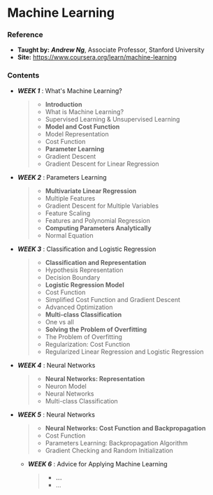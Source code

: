# Machine Learning

### Reference
* **Taught by:** _**Andrew Ng**_, Associate Professor, Stanford University
* **Site:** https://www.coursera.org/learn/machine-learning

### Contents
* _**WEEK 1**_ : What's Machine Learning?
  > * **Introduction**
  >  * What is Machine Learning?
  >  * Supervised Learning & Unsupervised Learning
  > * **Model and Cost Function**
  >  * Model Representation
  >  * Cost Function
  > * **Parameter Learning**
  >  * Gradient Descent
  >  * Gradient Descent for Linear Regression

* _**WEEK 2**_ : Parameters Learning
  > * **Multivariate Linear Regression**
  >  * Multiple Features
  >  * Gradient Descent for Multiple Variables
  >  * Feature Scaling
  >  * Features and Polynomial Regression
  > * **Computing Parameters Analytically**
  > * Normal Equation

* _**WEEK 3**_ : Classification and Logistic Regression
  > * **Classification and Representation**
  >  * Hypothesis Representation
  >  * Decision Boundary
  > * **Logistic Regression Model**
  >  * Cost Function
  >  * Simplified Cost Function and Gradient Descent
  >  * Advanced Optimization
  > * **Multi-class Classification**
  >  * One vs all
  > * **Solving the Problem of Overfitting**
  >  * The Problem of Overfitting
  >  * Regularization: Cost Function
  >  * Regularized Linear Regression and Logistic Regression

* _**WEEK 4**_ : Neural Networks
  > * **Neural Networks: Representation**
  >  * Neuron Model
  >  * Neural Networks
  >  * Multi-class Classification

* _**WEEK 5**_ : Neural Networks
  > * **Neural Networks: Cost Function and Backpropagation**
  >  * Cost Function
  >  * Parameters Learning: Backpropagation Algorithm
  >  * Gradient Checking and Random Initialization

  * _**WEEK 6**_ : Advice for Applying Machine Learning
    > * **...**
    >  * ...
